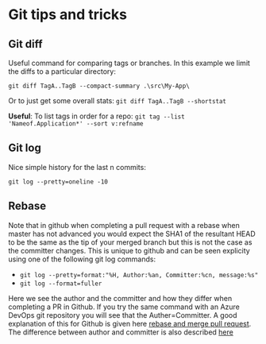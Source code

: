 # Git tips and tricks

## Git diff

Useful command for comparing tags or branches. In this example we limit the diffs to a particular directory:

`git diff TagA..TagB --compact-summary .\src\My-App\`

Or to just get some overall stats: `git diff TagA..TagB --shortstat`

**Useful**: To list tags in order for a repo: `git tag --list 'Nameof.Application*' --sort v:refname`

## Git log

Nice simple history for the last n commits:

`git log --pretty=oneline -10`

## Rebase

Note that in github when completing a pull request with a rebase when master has not advanced you would expect the SHA1 of the
resultant HEAD to be the same as the tip of your merged branch but this is not the case as the committer changes. This is unique 
to github and can be seen explicity using one of the following git log commands:

- `git log --pretty=format:"%H, Author:%an, Committer:%cn, message:%s"`
- `git log --format=fuller`

Here we see the author and the committer and how they differ when completing a PR in Github. If you try the same command with an Azure DevOps git repository you will see that the Auther=Committer. A good explanation of this for Github is given here [rebase and merge pull request](https://help.github.com/en/github/collaborating-with-issues-and-pull-requests/about-pull-request-merges#rebase-and-merge-your-pull-request-commits). The difference between author and committer is also described [here](https://git-scm.com/book/en/v2/Git-Basics-Viewing-the-Commit-History)
